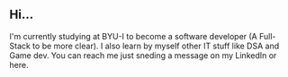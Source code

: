 ## Hi... 

I'm currently studying at BYU-I to become a software developer (A Full-Stack to be more clear).
I also learn by myself other IT stuff like DSA and Game dev.
You can reach me just sneding a message on my LinkedIn or here.
